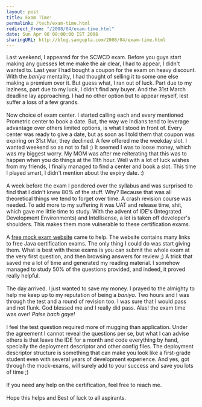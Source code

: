 ```yaml
---
layout: post
title: Exam Time!
permalink: /tech/exam-time.html
redirect_from: "/2008/04/exam-time.html"
date: Sun Apr 06 08:00:00 IST 2008
sharingURL: http://blog.sangupta.com/2008/04/exam-time.html
---
```

Last weekend, I appeared for the SCWCD exam. Before you guys start making any guesses let me make the air clear, I had to appear, I didn't wanted to. Last year I had bought a coupon for the exam on heavy discount. With the 
<i>baniya</i> mentality, I had thought of selling it to some one else making a premium over it. But guess what, I ran out of luck. Part due to my laziness, part due to my luck, I didn't find any buyer. And the 31st March deadline lay approaching. I had no other option but to appear myself, lest suffer a loss of a few grands.
<br>
<br>Now choice of exam center. I started calling each and every mentioned Prometric center to book a date. But, the way we Indians tend to leverage advantage over others limited options, is what I stood in front of. Every center was ready to give a date, but as soon as I told them that coupon was expiring on 31st Mar, they declined. A few offered me the weekday slot. I wanted weekend so as not to fail ;) It seemed I was to loose money, which was my biggest worry. My MOM was after me reiterating that this was to happen when you do things at the 11th hour. Well with a lot of luck wishes from my friends, I finally managed to find a center and book a slot. This time I played smart, I didn't mention about the expiry date. :)
<br>
<br>A week before the exam I pondered over the syllabus and was surprised to find that I didn't knew 80% of the stuff. Why? Because that was all theoretical things we tend to forget over time. A crash revision course was needed. To add more to my suffering it was UAT and release time, shit, which gave me little time to study. With the advent of IDE's (Integrated Development Environments) and Intellisense, a lot is taken off developer's shoulders. This makes them more vulnerable to these certification exams.
<br>
<br>A 
<a href="http://www.javacertificationexams.com/scwcd-mock-exams.php">free mock exam website</a> came to help. The website contains many links to free Java certification exams. The only thing I could do was start giving them. What is best with these exams is you can submit the whole exam at the very first question, and then browsing answers for review ;) A trick that saved me a lot of time and generated my reading material. I somehow managed to study 50% of the questions provided, and indeed, it proved really helpful.
<br>
<br>The day arrived. I just wanted to save my money. I prayed to the almighty to help me keep up to my reputation of being a 
<i>baniya</i>. Two hours and I was through the test and a round of revision too. I was sure that I would pass and not flunk. God blessed me and I really did pass. Alas! the exam time was over! 
<i>Paise bach gaye!</i>
<br>
<br>I feel the test question required more of mugging than application. Under the agreement I cannot reveal the questions per se, but what I can advise others is that leave the IDE for a month and code everything by hand, specially the deployment descriptor and other config files. The deployment descriptor structure is something that can make you look like a first-grade student even with several years of development experience. And yes, got through the mock-exams, will surely add to your success and save you lots of time ;)
<br>
<br>If you need any help on the certification, feel free to reach me.
<br>
<br>Hope this helps and Best of luck to all aspirants.
